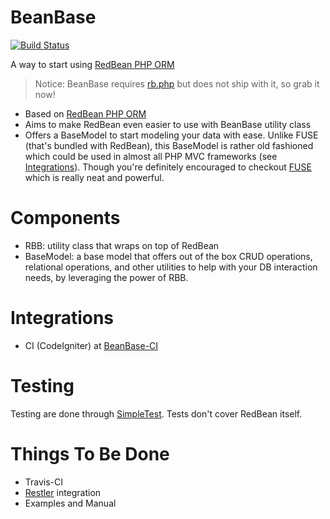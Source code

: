 BeanBase
========

[![Build Status](https://secure.travis-ci.org/ruli/BeanBase.png)](http://travis-ci.org/ruli/BeanBase)

A way to start using [RedBean PHP ORM](http://redbeanphp.com/)

> Notice: BeanBase requires [rb.php](http://redbeanphp.com/) but does not ship with it, so grab it now!

* Based on [RedBean PHP ORM](http://redbeanphp.com/)
* Aims to make RedBean even easier to use with BeanBase utility class
* Offers a BaseModel to start modeling your data with ease. Unlike FUSE (that's bundled with RedBean), this BaseModel is rather old fashioned which could be used in almost all PHP MVC frameworks (see [Integrations](#integrations)). Though you're definitely encouraged to checkout [FUSE](http://redbeanphp.com/manual/models_and_fuse) which is really neat and powerful.

Components
==========

* RBB: utility class that wraps on top of RedBean
* BaseModel: a base model that offers out of the box CRUD operations, relational operations, and other utilities to help with your DB interaction needs, by leveraging the power of RBB.

Integrations
============

* CI (CodeIgniter) at [BeanBase-CI](https://github.com/ruli/BeanBase-CI)

Testing
=======

Testing are done through [SimpleTest](http://www.simpletest.org/). Tests don't cover RedBean itself.

Things To Be Done
=================

* Travis-CI
* [Restler](http://luracast.com/products/restler/) integration
* Examples and Manual